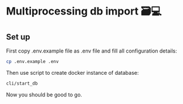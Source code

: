 # Multiprocessing db import 🗃️💻

## Set up

First copy .env.example file as .env file and fill all configuration details:

```bash
cp .env.example .env
```

Then use script to create docker instance of database: 

```bash
cli/start_db
```

Now you should be good to go.
